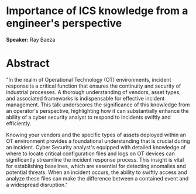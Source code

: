 # Importance of ICS knowledge from a engineer's perspective

**Speaker:** Ray Baeza

# Abstract

"In the realm of Operational Technology (OT) environments, incident response is a critical function that ensures the continuity and security of industrial processes. A thorough understanding of vendors, asset types, and associated frameworks is indispensable for effective incident management. This talk underscores the significance of this knowledge from an operator's perspective, highlighting how it can substantially enhance the ability of a cyber security analyst to respond to incidents swiftly and efficiently.

Knowing your vendors and the specific types of assets deployed within an OT environment provides a foundational understanding that is crucial during an incident. Cyber Security analyst's equipped with detailed knowledge of where to locate critical configuration files and logs on OT devices can significantly streamline the incident response process. This insight is vital for establishing baselines, which are essential for detecting anomalies and potential threats. When an incident occurs, the ability to swiftly access and analyze these files can make the difference between a contained event and a widespread disruption."
